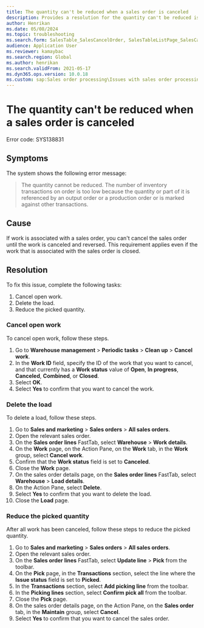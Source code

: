 ```yaml
---
title: The quantity can't be reduced when a sales order is canceled
description: Provides a resolution for the quantity can't be reduced issue when a sales order is canceled.
author: Henrikan
ms.date: 05/08/2024
ms.topic: troubleshooting
ms.search.form: SalesTable_SalesCancelOrder, SalesTableListPage_SalesCancelOrder
audience: Application User
ms.reviewer: kamaybac
ms.search.region: Global
ms.author: henrikan
ms.search.validFrom: 2021-05-17
ms.dyn365.ops.version: 10.0.18
ms.custom: sap:Sales order processing\Issues with sales order processing
---
```


# The quantity can't be reduced when a sales order is canceled

Error code: SYS138831

## Symptoms

The system shows the following error message:

> The quantity cannot be reduced. The number of inventory transactions on order is too low because the quantity or part of it is referenced by an output order or a production order or is marked against other transactions.

## Cause

If work is associated with a sales order, you can't cancel the sales order until the work is canceled and reversed. This requirement applies even if the work that is associated with the sales order is closed.

## Resolution

To fix this issue, complete the following tasks:

1. Cancel open work.
1. Delete the load.
1. Reduce the picked quantity.

### Cancel open work

To cancel open work, follow these steps.

1. Go to **Warehouse management** > **Periodic tasks** > **Clean up** > **Cancel work**.
1. In the **Work ID** field, specify the ID of the work that you want to cancel, and that currently has a **Work status** value of **Open**, **In progress**, **Canceled**, **Combined**, or **Closed**.
1. Select **OK**.
1. Select **Yes** to confirm that you want to cancel the work.

### Delete the load

To delete a load, follow these steps.

1. Go to **Sales and marketing** > **Sales orders** > **All sales orders**.
1. Open the relevant sales order.
1. On the **Sales order lines** FastTab, select **Warehouse** > **Work details**.
1. On the **Work** page, on the Action Pane, on the **Work** tab, in the **Work** group, select **Cancel work**.
1. Confirm that the **Work status** field is set to **Canceled**.
1. Close the **Work** page.
1. On the sales order details page, on the **Sales order lines** FastTab, select **Warehouse** > **Load details**.
1. On the Action Pane, select **Delete**.
1. Select **Yes** to confirm that you want to delete the load.
1. Close the **Load** page.

### Reduce the picked quantity

After all work has been canceled, follow these steps to reduce the picked quantity.

1. Go to **Sales and marketing** > **Sales orders** > **All sales orders**.
1. Open the relevant sales order.
1. On the **Sales order lines** FastTab, select **Update line** > **Pick** from the toolbar.
1. On the **Pick** page, in the **Transactions** section, select the line where the **Issue status** field is set to **Picked**.
1. In the **Transactions** section, select **Add picking line** from the toolbar.
1. In the **Picking lines** section, select **Confirm pick all** from the toolbar.
1. Close the **Pick** page.
1. On the sales order details page, on the Action Pane, on the **Sales order** tab, in the **Maintain** group, select **Cancel**.
1. Select **Yes** to confirm that you want to cancel the sales order.
